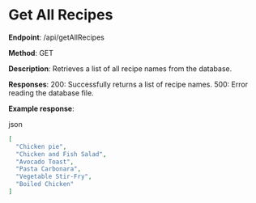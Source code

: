 # Get All Recipes

**Endpoint**: /api/getAllRecipes

**Method**: GET

**Description**: Retrieves a list of all recipe names from the database.

**Responses**:
200: Successfully returns a list of recipe names.
500: Error reading the database file.

**Example response**:

json

```json
[
  "Chicken pie",
  "Chicken and Fish Salad",
  "Avocado Toast",
  "Pasta Carbonara",
  "Vegetable Stir-Fry",
  "Boiled Chicken"
]
```
